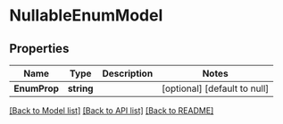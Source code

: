 # NullableEnumModel

## Properties
Name | Type | Description | Notes
------------ | ------------- | ------------- | -------------
**EnumProp** | **string** |  | [optional] [default to null]

[[Back to Model list]](../README.md#documentation-for-models) [[Back to API list]](../README.md#documentation-for-api-endpoints) [[Back to README]](../README.md)

